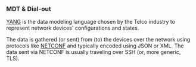 ### MDT & Dial-out

[YANG](https://datatracker.ietf.org/doc/html/rfc6020) is the data modeling language chosen by the Telco industry to represent
network devices' configurations and states.

The data is gathered (or sent) from (to) the devices over the network using protocols like [NETCONF](https://localhost) and typically
encoded using JSON or XML. The data sent via NETCONF is usually traveling over SSH (or, more generic,  TLS).


